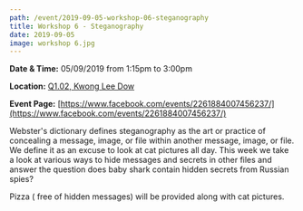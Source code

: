 ```yaml
---
path: /event/2019-09-05-workshop-06-steganography
title: Workshop 6 - Steganography
date: 2019-09-05
image: workshop 6.jpg
---
```


**Date & Time:** 05/09/2019 from 1:15pm to 3:00pm

**Location:** [Q1.02, Kwong Lee Dow](https://maps.unimelb.edu.au/point?poi=659379)

**Event Page:** [https://www.facebook.com/events/2261884007456237/](https://www.facebook.com/events/2261884007456237/)


Webster's dictionary defines steganography as the art or practice of concealing a message, image, or file within another message, image, or file.
We define it as an excuse to look at cat pictures all day.
This week we take a look at various ways to hide messages and secrets in other files and answer the question does baby shark contain hidden secrets from Russian spies?

Pizza ( free of hidden messages) will be provided along with cat pictures.